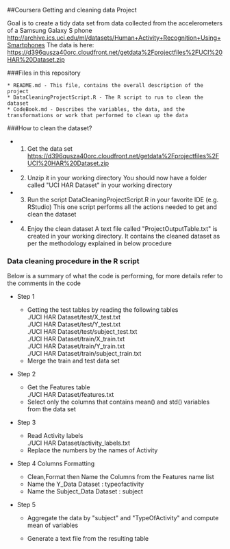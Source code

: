 ##Coursera Getting and cleaning data Project 

Goal is to create a tidy data set from data collected from the accelerometers of a Samsung Galaxy S phone
http://archive.ics.uci.edu/ml/datasets/Human+Activity+Recognition+Using+Smartphones
The data is here:
https://d396qusza40orc.cloudfront.net/getdata%2Fprojectfiles%2FUCI%20HAR%20Dataset.zip

###Files in this repository

	* README.md - This file, contains the overall description of the project
	* DataCleaningProjectScript.R - The R script to run to clean the dataset
	* CodeBook.md - Describes the variables, the data, and the transformations or work that performed to clean up the data

###How to clean the dataset?

* 1) Get the data set 
https://d396qusza40orc.cloudfront.net/getdata%2Fprojectfiles%2FUCI%20HAR%20Dataset.zip

* 2) Unzip it in your working directory
You should now have a folder called "UCI HAR Dataset" in your working directory

* 3) Run the script DataCleaningProjectScript.R in your favorite IDE (e.g. RStudio)
This one script performs all the actions needed to get and clean the dataset

* 4) Enjoy the clean dataset 
A text file called "ProjectOutputTable.txt" is created in your working directory.
It contains the cleaned dataset as per the methodology explained in below procedure

### Data cleaning procedure in the R script
Below is a summary of what the code is performing, for more details refer to the comments in the code

*  Step 1
	* Getting the test tables by reading the following tables  
	./UCI HAR Dataset/test/X_test.txt  
	./UCI HAR Dataset/test/Y_test.txt  
	./UCI HAR Dataset/test/subject_test.txt  
	./UCI HAR Dataset/train/X_train.txt  
	./UCI HAR Dataset/train/Y_train.txt  
	./UCI HAR Dataset/train/subject_train.txt  
	* Merge the train and test data set  


*  Step 2
	* Get the Features table  
./UCI HAR Dataset/features.txt  
	* Select only the columns that contains mean() and std() variables from the data set  


*  Step 3 
	* Read Activity labels  
	./UCI HAR Dataset/activity_labels.txt  
	* Replace the numbers by the names of Activity  


*  Step 4  Columns Formatting
	* Clean,Format then Name the Columns from the Features name list
	* Name the Y_Data Dataset : 		typeofactivity
	* Name the Subject_Data Dataset :	subject


*  Step 5 
	* Aggregate the data by "subject" and "TypeOfActivity" and compute mean of variables

	* Generate a text file from the resulting table




